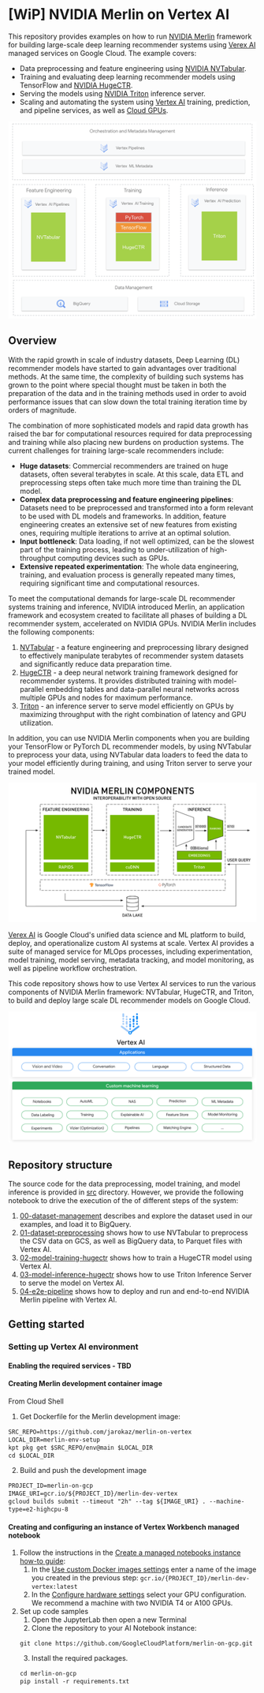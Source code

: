 # [WiP] NVIDIA Merlin on Vertex AI

This repository provides examples on how to run [NVIDIA Merlin](https://developer.nvidia.com/nvidia-merlin) framework for building large-scale deep learning recommender systems using [Verex AI](https://cloud.google.com/vertex-ai) managed services on Google Cloud. The example covers:

* Data preprocessing and feature engineering using [NVIDIA NVTabular](https://developer.nvidia.com/nvidia-merlin/nvtabular).
* Training and evaluating deep learning recommender models using TensorFlow and [NVIDIA HugeCTR](https://developer.nvidia.com/nvidia-merlin/hugectr).
* Serving the models using [NVIDIA Triton](https://developer.nvidia.com/nvidia-triton-inference-server) inference server.
* Scaling and automating the system using [Vertex AI](https://cloud.google.com/vertex-ai) training, prediction, and pipeline services, as well as [Cloud GPUs](https://cloud.google.com/gpu). 


![NVIDIA Merlin](images/overview.png)



## Overview

With the rapid growth in scale of industry datasets, Deep Learning (DL) recommender models have started to gain advantages over traditional methods. At the same time, the complexity of building such systems has grown to the point where special thought must be taken in both the preparation of the data and in the training methods used in order to avoid performance issues that can slow down the total training iteration time by orders of magnitude.

The combination of more sophisticated models and rapid data growth has raised the bar for computational resources required for data preprocessing and training while also placing new burdens on production systems. The current challenges for training large-scale recommenders include:

* **Huge datasets**: Commercial recommenders are trained on huge datasets, often several terabytes in scale. At this scale, data ETL and preprocessing steps often take much more time than training the DL model.
* **Complex data preprocessing and feature engineering pipelines**: Datasets need to be preprocessed and transformed into a form relevant to be used with DL models and frameworks. In addition, feature engineering creates an extensive set of new features from existing ones, requiring multiple iterations to arrive at an optimal solution.
* **Input bottleneck**: Data loading, if not well optimized, can be the slowest part of the training process, leading to under-utilization of high-throughput computing devices such as GPUs.
* **Extensive repeated experimentation**: The whole data engineering, training, and evaluation process is generally repeated many times, requiring significant time and computational resources.

To meet the computational demands for large-scale DL recommender systems training and inference, NVIDIA introduced Merlin, an application framework and ecosystem created to facilitate all phases of building a DL recommender system, accelerated on NVIDIA GPUs. NVIDIA Merlin includes the following components:

1. [NVTabular](https://developer.nvidia.com/nvidia-merlin/nvtabular) - a feature engineering and preprocessing library designed to effectively manipulate terabytes of recommender system datasets and significantly reduce data preparation time.
2. [HugeCTR](https://developer.nvidia.com/nvidia-merlin/hugectr) -  a deep neural network training framework designed for recommender systems. It provides distributed training with model-parallel embedding tables and data-parallel neural networks across multiple GPUs and nodes for maximum performance.
3. [Triton](https://developer.nvidia.com/nvidia-triton-inference-server) - an inference server to serve model efficiently on GPUs by maximizing throughput with the right combination of latency and GPU utilization.

In addition, you can use NVIDIA Merlin components when you are building your TensorFlow or PyTorch DL recommender models, by using NVTabular to preprocess your data, using NVTabular data loaders to feed the data to your model efficiently during training, and using Triton server to serve your trained model.

![NVIDIA Merlin](images/nvidia-merlin.png)


[Verex AI](https://cloud.google.com/vertex-ai) is Google Cloud's unified data science and ML platform to build, deploy, and operationalize custom AI systems at scale.
Vertex AI provides a suite of managed service for MLOps processes, including experimentation, model training, model serving, metadata tracking, and model monitoring,
as well as pipeline workflow orchestration. 

This code repository shows how to use Vertex AI services to run the various components of NVIDIA Merlin framework: NVTabular, HugeCTR, and Triton, to build and deploy large scale DL recommender models on Google Cloud.

![NVIDIA Merlin](images/vertexai_componentes.png)


## Repository structure

The source code for the data preprocessing, model training, and model inference is provided in [src](src) directory. However, we provide the following notebook 
to drive the execution of the of different steps of the system:

1. [00-dataset-management](00-dataset-management.ipynb) describes and explore the dataset used in our examples, and load it to BigQuery.
2. [01-dataset-preprocessing](01-dataset-preprocessing.ipynb) shows how to use NVTabular to preprocess the CSV data on GCS, as well as BigQuery data, to Parquet files with Vertex AI. 
3. [02-model-training-hugectr](02-model-training-hugectr.ipynb) shows how to train a HugeCTR model using Vertex AI. 
4. [03-model-inference-hugectr](03-model-inference-triton.ipynb) shows how to use Triton Inference Server to serve the model on Vertex AI.
5. [04-e2e-pipeline](04-e2e-pipeline.ipynb) shows how to deploy and run and end-to-end NVIDIA Merlin pipeline with Vertex AI.


## Getting started
### Setting up Vertex AI environment
#### Enabling the required services - TBD
#### Creating Merlin development container image
From Cloud Shell

1. Get Dockerfile for the Merlin development image:
```
SRC_REPO=https://github.com/jarokaz/merlin-on-vertex
LOCAL_DIR=merlin-env-setup
kpt pkg get $SRC_REPO/env@main $LOCAL_DIR
cd $LOCAL_DIR
```
2. Build and push the development image
```
PROJECT_ID=merlin-on-gcp
IMAGE_URI=gcr.io/${PROJECT_ID}/merlin-dev-vertex
gcloud builds submit --timeout "2h" --tag ${IMAGE_URI} . --machine-type=e2-highcpu-8
```

#### Creating and configuring an instance of Vertex Workbench managed notebook

1. Follow the instructions in the [Create a managed notebooks instance how-to guide](https://cloud.google.com/vertex-ai/docs/workbench/managed/create-instance):
    1. In the [Use custom Docker images settings](https://cloud.google.com/vertex-ai/docs/workbench/managed/create-instance#expandable-2) enter a name of the image you created in the previous step: `gcr.io/{PROJECT_ID}/merlin-dev-vertex:latest`
    2. In the [Configure hardware settings](https://cloud.google.com/vertex-ai/docs/workbench/managed/create-instance#expandable-3) select your GPU configuration. We recommend a machine with two NVIDIA T4 or A100 GPUs. 
2. Set up code samples
    1. Open the JupyterLab then open a new Terminal
    2. Clone the repository to your AI Notebook instance:
    ```
    git clone https://github.com/GoogleCloudPlatform/merlin-on-gcp.git
    ```
    3. Install the required packages.
    ```
    cd merlin-on-gcp
    pip install -r requirements.txt
    ```

